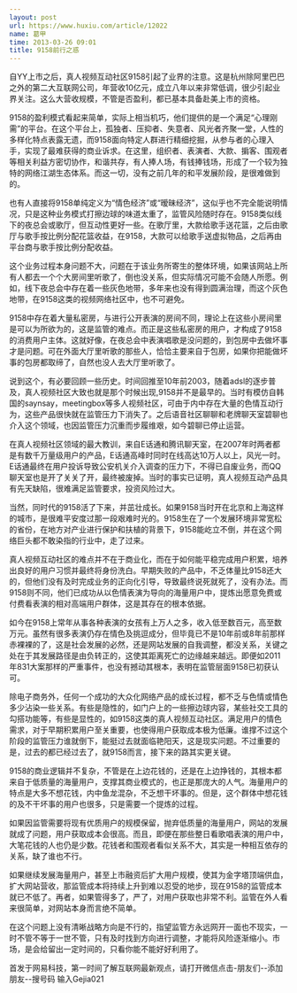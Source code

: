 ```yaml
---
layout: post
url: https://www.huxiu.com/article/12022
name: 葛甲
time: 2013-03-26 09:01
title: 9158前行之惑
---
```

自YY上市之后，真人视频互动社区9158引起了业界的注意。这是杭州除阿里巴巴之外的第二大互联网公司，年营收10亿元，成立八年以来非常低调，很少引起业界关注。这么大营收规模，不管是否盈利，都已基本具备赴美上市的资格。

9158的盈利模式看起来简单，实际上相当机巧，他们提供的是一个满足“心理刚需”的平台。在这个平台上，孤独者、压抑者、失意者、风光者齐聚一堂，人性的多样化特点表露无遗，而9158面向特定人群进行精细挖掘，从参与者的心理入手，实现了最难获得的商业诉求。在这里，组织者、表演者、大款、掮客、围观者等相关利益方密切协作，和谐共存，有人捧人场，有钱捧钱场，形成了一个较为独特的网络江湖生态体系。而这一切，没有之前几年的和平发展阶段，是很难做到的。

也有人直接将9158单纯定义为“情色经济”或“暧昧经济”，这似乎也不完全能说明情况，只是这种业务模式打擦边球的味道太重了，监管风险随时存在。9158类似线下的夜总会或歌厅，但互动性更好一些。在歌厅里，大款给歌手送花篮，之后由歌厅与歌手按比例分配花篮收益，在9158，大款可以给歌手送虚拟物品，之后再由平台商与歌手按比例分配收益。

这个业务过程本身问题不大，问题在于该业务所寄生的整体环境，如果该网站上所有人都去一个个大房间里听歌了，倒也没关系，但实际情况可能不会随人所愿。例如，线下夜总会中存在着一些灰色地带，多年来也没有得到圆满治理，而这个灰色地带，在9158这类的视频网络社区中，也不可避免。

9158中存在着大量私密房，与进行公开表演的房间不同，理论上在这些小房间里是可以为所欲为的，这是监管的难点。而正是这些私密房的用户，才构成了9158的消费用户主体。这就好像，在夜总会中表演唱歌是没问题的，到包房中去做坏事才是问题。可在外面大厅里听歌的那些人，恰恰主要来自于包房，如果你把能做坏事的包房都取缔了，自然也没人去大厅里听歌了。

说到这个，有必要回顾一些历史。时间回推至10年前2003，随着adsl的逐步普及，真人视频社区大致也就是那个时候出现,9158并不是最早的。当时有模仿自韩国的saynsay，meetingbox等多人视频社区，可由于内中存在大量的色情互动行为，这些产品很快就在监管压力下消失了。之后语音社区聊聊和老牌聊天室碧聊也介入这个领域，也因监管压力沉重而步履维艰，如今碧聊已停止运营。

在真人视频社区领域的最大教训，来自E话通和腾讯聊天室，在2007年时两者都是有数千万量级用户的产品，E话通高峰时同时在线高达10万人以上，风光一时。E话通最终在用户投诉导致公安机关介入调查的压力下，不得已自废业务，而QQ聊天室也是开了关关了开，最终被废掉。当时的事实已证明，真人视频互动产品具有先天缺陷，很难满足监管要求，投资风险过大。

当然，同时代的9158活了下来，并茁壮成长。如果9158当时开在北京和上海这样的城市，是很难平安度过那一段艰难时光的。9158生在了一个发展环境非常宽松的省份，在地方对产业进行保护和扶植的背景下，9158能屹立不倒，并在这个网络巨头都不敢染指的行业中，走了过来。

真人视频互动社区的难点并不在于商业化，而在于如何能平稳完成用户积累，培养出良好的用户习惯并最终将身份洗白。早期失败的产品中，不乏体量比9158还大的，但他们没有及时完成业务的正向化引导，导致最终说死就死了，没有办法。而9158则不同，他们已成功从以色情表演为导向的海量用户中，提炼出愿意免费或付费看表演的相对高端用户群体，这是其存在的根本依据。

如今在9158上常年从事各种表演的女孩有上万人之多，收入低至数百元，高至数万元。虽然有很多表演仍存在情色及挑逗成分，但毕竟已不是10年前或8年前那样赤裸裸的了，这是社会发展的必然，还是网站发展的自我调整，都没关系，关键之处在于其发展路径是由负转正的，这使其距离死亡的边缘越来越远。即便如2011年831大案那样的严重事件，也没有撼动其根本，表明在监管层面9158已初获认可。

除电子商务外，任何一个成功的大众化网络产品的成长过程，都不乏与色情或情色多少沾染一些关系。有些是隐性的，如门户上的一些擦边球内容，某些社交工具的勾搭功能等，有些是显性的，如9158这类的真人视频互动社区。满足用户的情色需求，对于早期积累用户至关重要，也使得用户获取成本极为低廉。谁撑不过这个阶段的监管压力谁就倒下，能挺过去就面临艳阳天，这是现实问题。不过重要的是，过去的都已经过去了，就9158而言，接下来的路其实更关键。

9158的商业逻辑并不复杂，不管是在上边花钱的，还是在上边挣钱的，其根本都来自于低质量的海量用户，支撑其商业模式的，也正是那庞大的人气。海量用户的特点是大多不想花钱，内中鱼龙混杂，不乏想干坏事的。但是，这个群体中想花钱的及不干坏事的用户也很多，只是需要一个提炼的过程。

如果因监管需要将现有优质用户的规模保留，抛弃低质量的海量用户，网站的发展就成了问题，用户获取成本会很高。而且，即便在那些整日看歌唱表演的用户中，大笔花钱的人也仍是少数。花钱者和围观者看似关系不大，其实是一种相互依存的关系，缺了谁也不行。

如果继续发展海量用户，甚至上市融资后扩大用户规模，使其为金字塔顶端供血，扩大网站营收，那监管成本将持续上升到难以忍受的地步，现在9158的监管成本就已不低了。再者，如果管得多了，严了，对用户获取也非常不利。监管在外人看来很简单，对网站本身而言绝不简单。

在这个问题上没有清晰战略方向是不行的，指望监管方永远网开一面也不现实，一时不管不等于一世不管，只有及时找到方向进行调整，才能将风险逐渐缩小。市场，是会给留出一定时间的，只看你能不能好好利用了。

首发于网易科技，第一时间了解互联网最新观点，请打开微信点击-朋友们--添加朋友--搜号码 输入Gejia021

